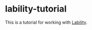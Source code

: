 # lability-tutorial

This is a tutorial for working with [Lability](https://github.com/VirtualEngine/Lability/).
